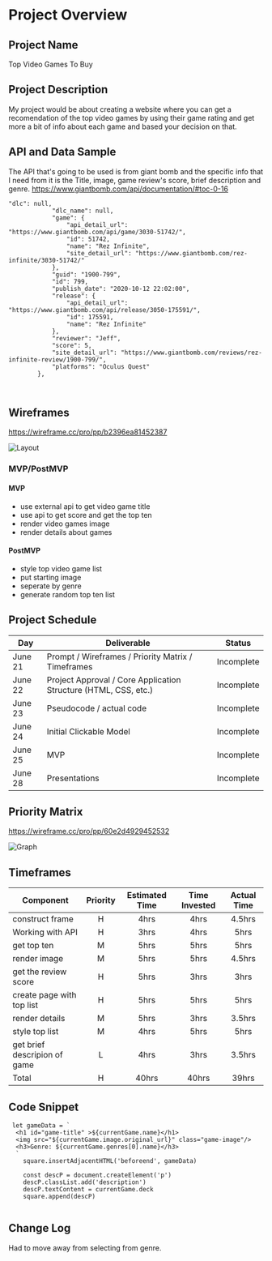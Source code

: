 # Project Overview

## Project Name

Top Video Games To Buy 

## Project Description

My project would be about creating a website where you can get a recomendation of the top video games by using their game rating and get more a bit of info about each game and based your decision on that.

## API and Data Sample

The API that's going to be used is from giant bomb and the specific info that I need from it is the Title, image, game review's score, brief description and genre.
https://www.giantbomb.com/api/documentation/#toc-0-16 

```
"dlc": null,
            "dlc_name": null,
            "game": {
                "api_detail_url": "https://www.giantbomb.com/api/game/3030-51742/",
                "id": 51742,
                "name": "Rez Infinite",
                "site_detail_url": "https://www.giantbomb.com/rez-infinite/3030-51742/"
            },
            "guid": "1900-799",
            "id": 799,
            "publish_date": "2020-10-12 22:02:00",
            "release": {
                "api_detail_url": "https://www.giantbomb.com/api/release/3050-175591/",
                "id": 175591,
                "name": "Rez Infinite"
            },
            "reviewer": "Jeff",
            "score": 5,
            "site_detail_url": "https://www.giantbomb.com/reviews/rez-infinite-review/1900-799/",
            "platforms": "Oculus Quest"
        },
        
       
```

## Wireframes
https://wireframe.cc/pro/pp/b2396ea81452387
                                                                                             
![Layout](https://user-images.githubusercontent.com/38265711/122980565-cc247b80-d366-11eb-939f-27d2e79d3f79.png)                                                                                       

### MVP/PostMVP

#### MVP 

- use external api to get video game title 
- use api to get score and get the top ten 
- render video games image                                                                                             
- render details about games                                                                                                                                                                                      

#### PostMVP  

- style top video game list
- put starting image  
- seperate by genre 
- generate random top ten list                                                                                              

## Project Schedule


|  Day | Deliverable | Status
|---|---| ---|
|June 21| Prompt / Wireframes / Priority Matrix / Timeframes | Incomplete
|June 22| Project Approval / Core Application Structure (HTML, CSS, etc.) | Incomplete
|June 23| Pseudocode / actual code | Incomplete
|June 24| Initial Clickable Model  | Incomplete
|June 25| MVP | Incomplete
|June 28| Presentations | Incomplete

## Priority Matrix

https://wireframe.cc/pro/pp/60e2d4929452532

![Graph](https://user-images.githubusercontent.com/38265711/122980721-ff670a80-d366-11eb-813e-c2e4b2b0d14a.png)
                                                                                             
                                                                                             

## Timeframes


| Component | Priority | Estimated Time | Time Invested | Actual Time |
| --- | :---: |  :---: | :---: | :---: |
| construct frame| H | 4hrs| 4hrs | 4.5hrs |
| Working with API | H | 3hrs| 4hrs | 5hrs |
| get top ten | M | 5hrs | 5hrs | 5hrs |
| render image | M |  5hrs | 5hrs | 4.5hrs |
| get the review score | H |  5hrs | 3hrs | 3hrs|
| create page with top list | H |  5hrs | 5hrs| 5hrs |
| render details | M |  5hrs | 3hrs | 3.5hrs |
| style top list | M |  4hrs | 5hrs | 5hrs |
| get brief descripion of game| L |  4hrs | 3hrs | 3.5hrs |
| Total | H | 40hrs| 40hrs | 39hrs |

## Code Snippet 

```
 let gameData = `
  <h1 id="game-title" >${currentGame.name}</h1>
  <img src="${currentGame.image.original_url}" class="game-image"/>
  <h3>Genre: ${currentGame.genres[0].name}</h3>
  `
    square.insertAdjacentHTML('beforeend', gameData)

    const descP = document.createElement('p')
    descP.classList.add('description')
    descP.textContent = currentGame.deck
    square.append(descP)


```

## Change Log
 Had to move away from selecting from genre.
